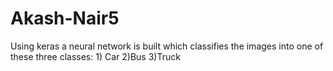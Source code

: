# Akash-Nair5
Using keras a neural network is built which classifies the images into one of these three classes: 1) Car 2)Bus 3)Truck
